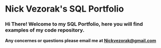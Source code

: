 # **Nick Vezorak's SQL Portfolio**


### Hi There! Welcome to my SQL Portfolio, here you will find examples of my code repository.
**Any concernes or questions please email me at Nickvezorak@gmail.com**
